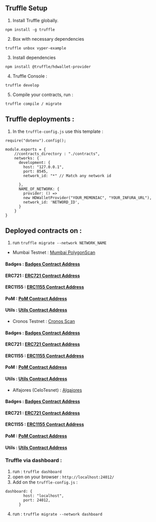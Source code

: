 ## Truffle Setup 

1. Install Truffle globally.

`npm install -g truffle`

2. Box with necessary dependencies

`truffle unbox vyper-example`

3. Install dependencies 

``` npm install @truffle/hdwallet-provider ``` 

4. Truffle Console :

`truffle develop`

5. Compile your contracts, run :

`truffle compile / migrate`


## Truffle deployments :

1. In the ``` truffle-config.js ``` use this template : 

``` const HDWalletProvider = require('@truffle/hdwallet-provider');
require("dotenv").config();

module.exports = {
    //contracts_directory : "./contracts",
    networks: {
      development: {
        host: "127.0.0.1",
        port: 8545,
        network_id: "*" // Match any network id
        
      },
      NAME_OF_NETWORK: {
        provider: () =>
        new HDWalletProvider("YOUR_MEMONIAC", "YOUR_INFURA_URL"),
        network_id: 'NETWORD_ID',
      }
    }
}
``` 
## Deployed contracts on : 

1. run ``` truffle migrate --network NETWORK_NAME ``` 

- Mumbai Testnet : [Mumbai PolygonScan](https://mumbai.polygonscan.com/)

#### Badges : [Badges Contract Address]()
#### ERC721 : [ERC721 Contract Address]()
#### ERC1155 : [ERC1155 Contract Address]()
#### PoM : [PoM Contract Address]()
#### Utils : [Utils Contract Address]()

- Cronos Testnet : [Cronos Scan](https://testnet.cronoscan.com/)

#### Badges : [Badges Contract Address]()
#### ERC721 : [ERC721 Contract Address]()
#### ERC1155 : [ERC1155 Contract Address]()
#### PoM : [PoM Contract Address]()
#### Utils : [Utils Contract Address]()

- Alfajores (CeloTesnet)  : [Algajores](https://alfajores-blockscout.celo-testnet.org/) 

#### Badges : [Badges Contract Address]()
#### ERC721 : [ERC721 Contract Address]()
#### ERC1155 : [ERC1155 Contract Address]()
#### PoM : [PoM Contract Address]()
#### Utils : [Utils Contract Address]()


### Truffle via dashboard : 

1. run : ``` truffle dashboard ```
2. open on your browser : ``` http://localhost:24012/ ``` 
3. Add on the ``` truffle-config.js ``` : 

``` 
dashboard: {
        host: "localhost",
        port: 24012,
      }
```

4. run : ``` truffle migrate --network dashboard ``` 




